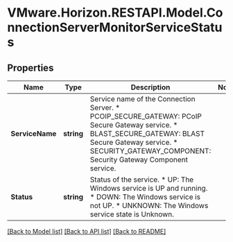 # VMware.Horizon.RESTAPI.Model.ConnectionServerMonitorServiceStatus
## Properties

Name | Type | Description | Notes
------------ | ------------- | ------------- | -------------
**ServiceName** | **string** | Service name of the Connection Server. * PCOIP_SECURE_GATEWAY: PCoIP Secure Gateway service. * BLAST_SECURE_GATEWAY: BLAST Secure Gateway service. * SECURITY_GATEWAY_COMPONENT: Security Gateway Component service. | 
**Status** | **string** | Status of the service. * UP: The Windows service is UP and running. * DOWN: The Windows service is not UP. * UNKNOWN: The Windows service state is Unknown. | 

[[Back to Model list]](../README.md#documentation-for-models) [[Back to API list]](../README.md#documentation-for-api-endpoints) [[Back to README]](../README.md)

